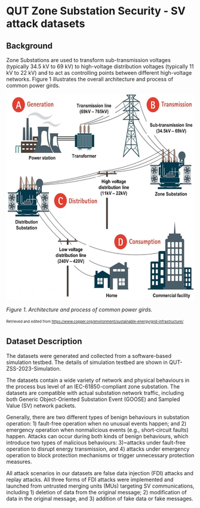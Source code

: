# QUT Zone Substation Security - SV attack datasets

## Background
Zone Substations are used to transform sub-transmission voltages (typically 34.5 kV to 69 kV) to high-voltage distribution voltages (typically 11 kV to 22 kV) and to act as controlling points between different high-voltage networks. Figure 1 illustrates the overall architecture and process of common power girds.

<img src="PowerGrids.jpg" alt="" width="600" height="552" />

*Figure 1. Architecture and process of common power girds.*

<sub><sup>Retrieved and edited from https://www.copper.org/environment/sustainable-energy/grid-infrastructure/</sup></sub>

## Dataset Description
The datasets were generated and collected from a software-based simulation testbed. The details of simulation testbed are shown in QUT-ZSS-2023-Simulation.

The datasets contain a wide variety of network and physical behaviours in the process bus level of an IEC-61850-compliant zone substation. The datasets are compatible with actual substation network traffic, including both Generic Object-Oriented Substation Event (GOOSE) and Sampled Value (SV) network packets. 

Generally, there are two different types of benign behaviours in substation operation: 1) fault-free operation when no unusual events happen; and 2) emergency operation when nonmalicious events (e.g., short-circuit faults) happen. Attacks can occur during both kinds of benign behaviours, which introduce two types of malicious behaviours: 3)~attacks under fault-free operation to disrupt energy transmission, and 4) attacks under emergency operation to block protection mechanisms or trigger unnecessary protection measures.

All attack scenarios in our datasets are false data injection (FDI) attacks and replay attacks. All three forms of FDI attacks were implemented and launched from untrusted merging units (MUs) targeting SV communications, including 1) deletion of data from the original message; 2) modification of data in the original message, and 3) addition of fake data or fake messages.
